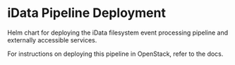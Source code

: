 # iData Pipeline Deployment
Helm chart for deploying the iData filesystem event processing pipeline and externally accessible services.

For instructions on deploying this pipeline in OpenStack, refer to the docs.

